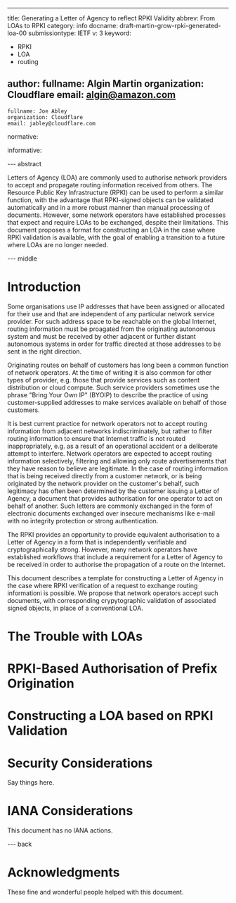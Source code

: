 ---
title: Generating a Letter of Agency to reflect RPKI Validity
abbrev: From LOAs to RPKI
category: info
docname: draft-martin-grow-rpki-generated-loa-00
submissiontype: IETF
v: 3
keyword:
 - RPKI
 - LOA
 - routing

author:
    fullname: Algin Martin
    organization: Cloudflare
    email: algin@amazon.com
 -
    fullname: Joe Abley
    organization: Cloudflare
    email: jabley@cloudflare.com

normative:

informative:

--- abstract

Letters of Agency (LOA) are commonly used to authorise network
providers to accept and propagate routing information received from
others. The Resource Public Key Infrastructure (RPKI) can be used
to perform a similar function, with the advantage that RPKI-signed
objects can be validated automatically and in a more robust manner
than manual processing of documents. However, some network operators
have established processes that expect and require LOAs to be
exchanged, despite their limitations. This document proposes a
format for constructing an LOA in the case where RPKI validation
is available, with the goal of enabling a transition to a future
where LOAs are no longer needed.

--- middle

# Introduction

Some organisations use IP addresses that have been assigned or
allocated for their use and that are independent of any particular
network service provider. For such address space to be reachable
on the global Internet, routing information must be proagated from
the originating autonomous system and must be received by other
adjacent or further distant autonomous systems in order for traffic
directed at those addresses to be sent in the right direction.

Originating routes on behalf of customers has long been a common function
of network operators. At the time of writing it is also common for
other types of provider, e.g. those that provide services such as
content distribution or cloud compute. Such service providers sometimes
use the phrase "Bring Your Own IP" (BYOIP) to describe the practice
of using customer-supplied addresses to make services available on
behalf of those customers.

It is best current practice for network operators not to accept
routing information from adjacent networks indiscriminately, but
rather to filter routing information to ensure that Internet traffic
is not routed inappropriately, e.g. as a result of an operational
accident or a deliberate attempt to interfere. Network operators
are expected to accept routing information selectively, filtering
and allowing only route advertisements that they have reason to
believe are legitimate. In the case of routing information that is
being received directly from a customer network, or is being
originated by the network provider on the customer's behalf, such
legitimacy has often been determined by the customer issuing a
Letter of Agency, a document that provides authorisation for one
operator to act on behalf of another. Such letters are commonly
exchanged in the form of electronic documents exchanged over insecure
mechanisms like e-mail with no integrity protection or strong
authentication.

The RPKI provides an opportunity to provide equivalent authorisation
to a Letter of Agency in a form that is independently verifiable and
cryptographically strong. However, many network operators have
established workflows that include a requirement for a Letter of
Agency to be received in order to authorise the propagation of a
route on the Internet.

This document describes a template for constructing a Letter of
Agency in the case where RPKI verification of a request to exchange
routing informationi is possible. We propose that network operators
accept such documents, with corresponding crypytographic validation
of associated signed objects, in place of a conventional LOA.

# The Trouble with LOAs

# RPKI-Based Authorisation of Prefix Origination

# Constructing a LOA based on RPKI Validation

# Security Considerations

Say things here.

# IANA Considerations

This document has no IANA actions.

--- back

# Acknowledgments

These fine and wonderful people helped with this document.


